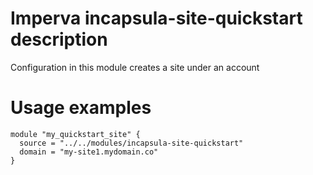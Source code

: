 
# Imperva incapsula-site-quickstart description

Configuration in this module creates a site under an account


# Usage examples

```hcl
module "my_quickstart_site" {
  source = "../../modules/incapsula-site-quickstart"
  domain = "my-site1.mydomain.co"
}
```
